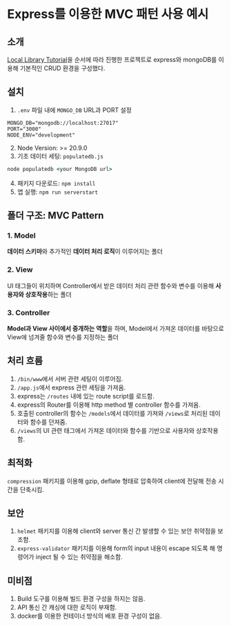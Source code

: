 # Express를 이용한 MVC 패턴 사용 예시

## 소개
[Local Library Tutorial](https://developer.mozilla.org/en-US/docs/Learn/Server-side/Express_Nodejs/Tutorial_local_library_website)을 순서에 따라 진행한 프로젝트로 express와 mongoDB를 이용해 기본적인 CRUD 환경을 구성했다.

## 설치
1. `.env` 파일 내에 `MONGO_DB` URL과 PORT 설정

```env
MONGO_DB="mongodb://localhost:27017"
PORT="3000"
NODE_ENV="development"
```

2. Node Version: >= 20.9.0
3. 기초 데이터 세팅: `populatedb.js`

```cmd
node populatedb <your MongoDB url>
```

4. 패키지 다운로드: `npm install`
5. 앱 실행: `npm run serverstart`

## 폴더 구조: MVC Pattern

### 1. Model
**데이터 스키마**와 추가적인 **데이터 처리 로직**이 이루어지는 폴더

### 2. View
UI 태그들이 위치하며 Controller에서 받은 데이터 처리 관련 함수와 변수를 이용해 **사용자와 상호작용**하는 폴더

### 3. Controller
**Model과 View 사이에서 중개하는 역할**을 하며, Model에서 가져온 데이터를 바탕으로 View에 넘겨줄 함수와 변수를 지정하는 폴더

## 처리 흐름

1. `/bin/www`에서 서버 관련 세팅이 이루어짐.
2. `/app.js`에서 express 관련 세팅을 가져옴.
3. express는 `/routes` 내에 있는 route script를 로드함.
4. express의 Router를 이용해 http method 별 controller 함수를 가져옴.
5. 호출된 controller의 함수는 `/models`에서 데이터를 가져와 `/views`로 처리된 데이터와 함수를 던져줌.
6. `/views`의 UI 관련 태그에서 가져온 데이터와 함수를 기반으로 사용자와 상호작용함.

## 최적화
`compression` 패키지를 이용해 gzip, deflate 형태로 압축하여 client에 전달해 전송 시간을 단축시킴.

## 보안
1. `helmet` 패키지를 이용해 client와 server 통신 간 발생할 수 있는 보안 취약점을 보조함.
2. `express-validator` 패키지를 이용해 form의 input 내용이 escape 되도록 해 명령어가 inject 될 수 있는 취약점을 해소함.

## 미비점
1. Build 도구를 이용해 빌드 환경 구성을 하지는 않음.
2. API 통신 간 캐싱에 대한 로직이 부재함.
3. docker를 이용한 컨테이너 방식의 배포 환경 구성이 없음.
